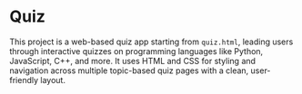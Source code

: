 # Quiz
This project is a web-based quiz app starting from `quiz.html`, leading users through interactive quizzes on programming languages like Python, JavaScript, C++, and more. It uses HTML and CSS for styling and navigation across multiple topic-based quiz pages with a clean, user-friendly layout.
